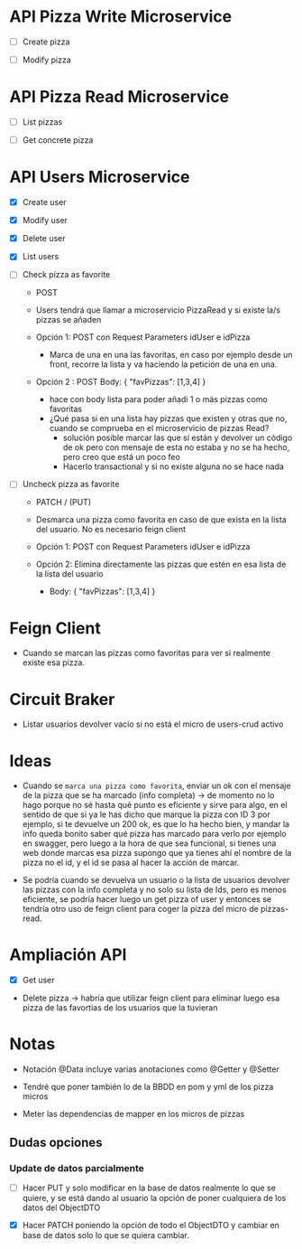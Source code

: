 # API Pizza Write Microservice

- [ ] Create pizza

- [ ] Modify pizza

# API Pizza Read Microservice

- [ ] List pizzas

- [ ] Get concrete pizza

# API Users Microservice

-[x]  Create user
-[x] Modify user
-[x] Delete user
-[x] List users

-[ ] Check pizza as favorite
  - POST
  - Users tendrá que llamar a microservicio PizzaRead y si existe la/s pizzas se añaden
  - Opción 1: POST con Request Parameters idUser e idPizza
    - Marca de una en una las favoritas, en caso por ejemplo desde un front, recorre la lista y va haciendo la petición de una en una.

  - Opción 2 : POST Body: 
      {
      "favPizzas": [1,3,4]
      } 
    -  hace con body lista para poder añadi 1 o más pizzas como favoritas
    - ¿Qué pasa si en una lista hay pizzas que existen y otras que no, cuando se comprueba en el microservicio de pizzas Read?
      - solución posible marcar las que sí están y devolver un código de ok pero con mensaje de esta no estaba y no se ha hecho, pero creo que está un poco feo
      - Hacerlo transactional y si no existe alguna no se hace nada

-[ ] Uncheck pizza as favorite
  - PATCH / (PUT)
  - Desmarca una pizza como favorita en caso de que exista en la lista del usuario. No es necesario feign client
  - Opción 1: POST con Request Parameters idUser e idPizza
 
  - Opción 2: Elimina directamente las pizzas que estén en esa lista de la lista del usuario
    - Body:
      {
      "favPizzas": [1,3,4]
      }

# Feign Client
- Cuando se marcan las pizzas como favoritas para ver si realmente existe esa pizza.

# Circuit Braker
- Listar usuarios devolver vacío si no está el micro de users-crud activo

# Ideas

- Cuando se ``marca una pizza como favorita``, enviar un ok con el mensaje de la pizza que se ha marcado (info completa) -> de momento no lo hago porque no sé hasta qué punto es eficiente y sirve para algo, en el sentido de que si ya le has dicho que marque la pizza con ID 3 por ejemplo, si te devuelve un 200 ok, es que lo ha hecho bien, y mandar la info queda bonito saber qué pizza has marcado para verlo por ejemplo en swagger, pero luego a la hora de que sea funcional, si tienes una web donde marcas esa pizza supongo que ya tienes ahí el nombre de la pizza no el id, y el id se pasa al hacer la acción de marcar.

- Se podría cuando se devuelva un usuario o la lista de usuarios devolver las pizzas con la info completa y no solo su lista de Ids, pero es menos eficiente, se podría hacer luego un get pizza of user y entonces se tendría otro uso de feign client para coger la pizza del micro de pizzas-read.

# Ampliación API
- [x] Get user 
- Delete pizza → habría que utilizar feign client para eliminar luego esa pizza de las favortias de los usuarios que la tuvieran


# Notas
- Notación @Data incluye varias anotaciones como @Getter y @Setter 

- Tendré que poner también lo de la BBDD en pom y yml de los pizza micros

- Meter las dependencias de mapper en los micros de pizzas

## Dudas opciones
### Update de datos parcialmente
- [ ] Hacer PUT y solo modificar en la base de datos realmente lo que se quiere, y se está dando al usuario la opción de poner cualquiera de los datos del ObjectDTO 

- [x] Hacer PATCH poniendo la opción de todo el ObjectDTO y cambiar en base de datos solo lo que se quiera cambiar.
